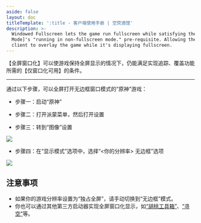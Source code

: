 ```yaml
---
aside: false
layout: doc
titleTemplate: ':title - 客户端使用手册 | 空荧酒馆'
description: >-
  Windowed Fullscreen lets the game run fullscreen while satisfying the [Overlay
  Mode]'s "running in non-fullscreen mode." pre-requisite. Allowing the map
  client to overlay the game while it's displaying fullscreen.
---
```


[文：【窗口全屏/无边框窗口模式】启动游戏]: # 'https://support.qq.com/products/321980/faqs/97887'

【全屏窗口化】可以使游戏保持全屏显示的情况下，仍能满足实现追踪、覆盖功能所需的【仅窗口化可用】的条件。

---

通过以下步骤，可以全屏打开无边框窗口模式的“原神”游戏：

- 步骤一：启动“原神”

- 步骤二：打开派蒙菜单，然后打开设置

- 步骤三：转到“图像”设置

![](/imgs/zh/manual/fullscreen-windowed/6.png)

- 步骤四：在“显示模式”选项中，选择“<你的分辨率> 无边框”选项

![](/imgs/zh/manual/fullscreen-windowed/7.png)

## 注意事项

- 如果你的游戏分辨率设置为“独占全屏”，请手动切换到“无边框”模式。
- 你也可以通过其他第三方启动器实现全屏窗口化显示，如[“胡桃工具箱”](https://hut.ao/)、[“寻空”](https://xunkong.cc/)等。
